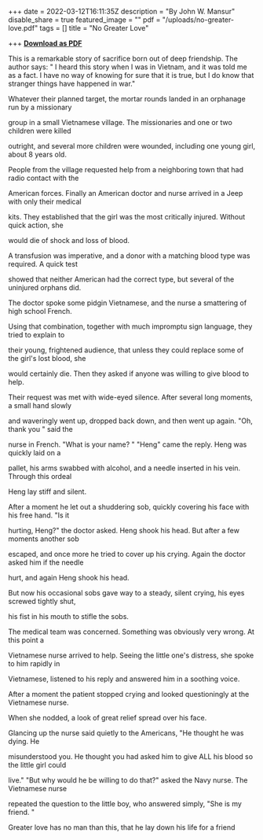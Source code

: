 +++
date = 2022-03-12T16:11:35Z
description = "By John W. Mansur"
disable_share = true
featured_image = ""
pdf = "/uploads/no-greater-love.pdf"
tags = []
title = "No Greater Love"

+++
[**Download as PDF**](/uploads/no-greater-love.pdf)

This is a remarkable story of sacrifice born out of deep friendship. The author says: " I heard this story when I was in Vietnam, and it was told me as a fact. I have no way of knowing for sure that it is true, but I do know that stranger things have happened in war."

Whatever their planned target, the mortar rounds landed in an orphanage run by a missionary

group in a small Vietnamese village. The missionaries and one or two children were killed

outright, and several more children were wounded, including one young girl, about 8 years old.

People from the village requested help from a neighboring town that had radio contact with the

American forces. Finally an American doctor and nurse arrived in a Jeep with only their medical

kits. They established that the girl was the most critically injured. Without quick action, she

would die of shock and loss of blood.

A transfusion was imperative, and a donor with a matching blood type was required. A quick test

showed that neither American had the correct type, but several of the uninjured orphans did.

The doctor spoke some pidgin Vietnamese, and the nurse a smattering of high school French.

Using that combination, together with much impromptu sign language, they tried to explain to

their young, frightened audience, that unless they could replace some of the girl's lost blood, she

would certainly die. Then they asked if anyone was willing to give blood to help.

Their request was met with wide-eyed silence. After several long moments, a small hand slowly

and waveringly went up, dropped back down, and then went up again. "Oh, thank you " said the

nurse in French. "What is your name? " "Heng" came the reply. Heng was quickly laid on a

pallet, his arms swabbed with alcohol, and a needle inserted in his vein. Through this ordeal

Heng lay stiff and silent.

After a moment he let out a shuddering sob, quickly covering his face with his free hand. "Is it

hurting, Heng?" the doctor asked. Heng shook his head. But after a few moments another sob

escaped, and once more he tried to cover up his crying. Again the doctor asked him if the needle

hurt, and again Heng shook his head.

But now his occasional sobs gave way to a steady, silent crying, his eyes screwed tightly shut,

his fist in his mouth to stifle the sobs.

The medical team was concerned. Something was obviously very wrong. At this point a

Vietnamese nurse arrived to help. Seeing the little one's distress, she spoke to him rapidly in

Vietnamese, listened to his reply and answered him in a soothing voice.

After a moment the patient stopped crying and looked questioningly at the Vietnamese nurse.

When she nodded, a look of great relief spread over his face.

Glancing up the nurse said quietly to the Americans, "He thought he was dying. He

misunderstood you. He thought you had asked him to give ALL his blood so the little girl could

live." "But why would he be willing to do that?" asked the Navy nurse. The Vietnamese nurse

repeated the question to the little boy, who answered simply, "She is my friend. "

Greater love has no man than this, that he lay down his life for a friend